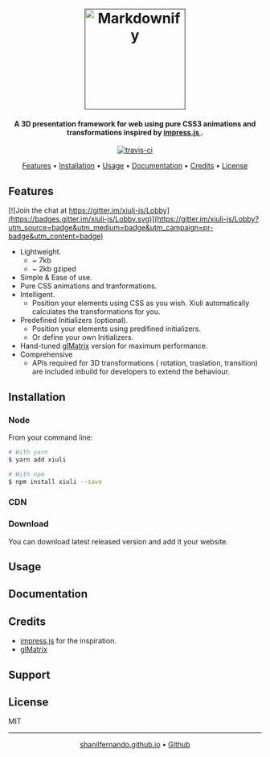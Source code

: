
<h1 align="center">
  <br>
  <a href=""><img src="docs/assets/img/Xiuli.svg" alt="Markdownify" width="200"></a>
</h1>

<h4 align="center">A 3D presentation framework for web using pure CSS3 animations and transformations inspired by <a href="https://github.com/impress/impress.js/">
    impress.js
  </a>.</h4>

<p align="center">
  <a href="https://travis-ci.org/shanilfernando/xiuli.js">
    <img src="https://travis-ci.org/shanilfernando/xiuli.js.svg?branch=master"
         alt="travis-ci">
  </a>
</p>

<p align="center">
  <a href="#features">Features</a> •
  <a href="#installation">Installation</a> •
  <a href="#usage">Usage</a> •
  <a href="#documentation">Documentation</a> •
  <a href="#credits">Credits</a> •
  <a href="#license">License</a>
</p>

## Features

[![Join the chat at https://gitter.im/xiuli-js/Lobby](https://badges.gitter.im/xiuli-js/Lobby.svg)](https://gitter.im/xiuli-js/Lobby?utm_source=badge&utm_medium=badge&utm_campaign=pr-badge&utm_content=badge)

* Lightweight.
  * ~ 7kb 
  * ~ 2kb gziped
* Simple & Ease of use.
* Pure CSS animations and tranformations.
* Intelligent.
  * Position your elements using CSS as you wish. Xiuli automatically calculates the transformations for you.
* Predefined Initializers (optional).
  * Position your elements using predifined initializers.
  * Or define your own Initializers.
* Hand-tuned [glMatrix](http://glmatrix.net/) version for maximum performance.
* Comprehensive
  * APIs required for 3D transformations ( rotation, traslation, transition) are included inbuild for developers to extend the behaviour.

## Installation

### Node
From your command line:

```bash
# With yarn
$ yarn add xiuli

# With npm
$ npm install xiuli --save
```

### CDN

### Download
You can download latest released version and add it your website.

## Usage

## Documentation

## Credits

- [impress.js](https://github.com/impress/impress.js/) for the inspiration.
- [glMatrix](http://glmatrix.net/)

## Support

## License

MIT

---

<p align="center">
  <a href="https://shanilfernando.github.io/">shanilfernando.github.io</a> •
  <a href="https://github.com/shanilfernando">Github</a>
</p>

